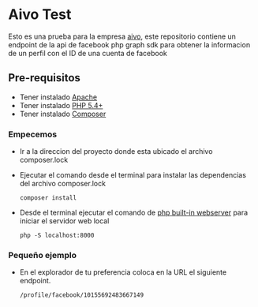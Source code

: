 # Aivo Test
 
Esto es una prueba para la empresa [aivo](https://aivo.co/), 
este repositorio contiene un endpoint de la api de facebook php graph sdk para obtener la informacion de un perfil con el ID de una cuenta de facebook

## Pre-requisitos

 * Tener instalado [Apache](http://httpd.apache.org/docs/2.4/es/install.html)
 * Tener instalado [PHP 5.4+](http://php.net/manual/en/install.php)
 * Tener instalado [Composer](https://getcomposer.org/download/) 

### Empecemos

 *  Ir a la direccion del proyecto donde esta ubicado el archivo composer.lock
 
 *  Ejecutar el comando desde el terminal para instalar las dependencias del archivo composer.lock
 
        composer install
         
 *  Desde el terminal ejecutar el comando de [php built-in webserver](http://php.net/manual/en/features.commandline.webserver.php)
 para iniciar el servidor web local
 
        php -S localhost:8000       
  
### Pequeño ejemplo

  *  En el explorador de tu preferencia coloca en la URL el siguiente endpoint. 
 
         /profile/facebook/10155692483667149